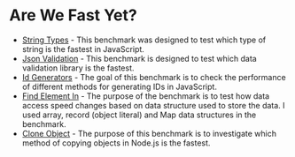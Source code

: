 # Are We Fast Yet?

- [String Types](src/benchmarks/string-types.md) - This benchmark was designed to test which type of string is the fastest in JavaScript.
- [Json Validation](src/benchmarks/json-validation.md) - This benchmark is designed to test which data validation library is the fastest.
- [Id Generators](src/benchmarks/id-generators.md) - The goal of this benchmark is to check the performance of different methods for generating IDs in JavaScript.
- [Find Element In](src/benchmarks/find-element-in.md) - The purpose of the benchmark is to test how data access speed changes based on data structure used to store the data. I used array, record (object literal) and Map data structures in the benchmark.
- [Clone Object](src/benchmarks/clone-object/readme.md) - The purpose of this benchmark is to investigate which method of copying objects in Node.js is the fastest.
